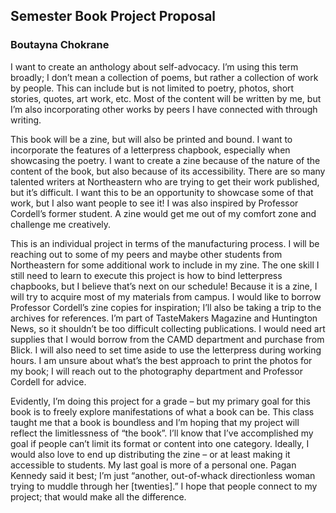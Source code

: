 ## Semester Book Project Proposal 
### Boutayna Chokrane 
I want to create an anthology about self-advocacy. I’m using this term broadly; I don’t mean a collection of poems, but rather a collection of work by people. This can include but is not limited to poetry, photos, short stories, quotes, art work, etc. Most of the content will be written by me, but I’m also incorporating other works by peers I have connected with through writing. 

This book will be a zine, but will also be printed and bound. I want to incorporate the features of a letterpress chapbook, especially when showcasing the poetry. I want to create a zine because of the nature of the content of the book, but also because of its accessibility. There are so many talented writers at Northeastern who are trying to get their work published, but it’s difficult. I want this to be an opportunity to showcase some of that work, but I also want people to see it! I was also inspired by Professor Cordell’s former student. A zine would get me out of my comfort zone and challenge me creatively. 

This is an individual project in terms of the manufacturing process. I will be reaching out to some of my peers and maybe other students from Northeastern for some additional work to include in my zine. The one skill I still need to learn to execute this project is how to bind letterpress chapbooks, but I believe that’s next on our schedule! 
Because it is a zine, I will try to acquire most of my materials from campus. I would like to borrow Professor Cordell’s zine copies for inspiration; I’ll also be taking a trip to the archives for references.  I’m part of TasteMakers Magazine and Huntington News, so it shouldn’t be too difficult collecting publications. I would need art supplies that I would borrow from the CAMD department and purchase from Blick. I will also need to set time aside to use the letterpress during working hours. I am unsure about what’s the best approach to print the photos for my book; I will reach out to the photography department and Professor Cordell for advice.  

Evidently, I’m doing this project for a grade – but my primary goal for this book is to freely explore manifestations of what a book can be. This class taught me that a book is boundless and I’m hoping that my project will reflect the limitlessness of “the book”. I’ll know that I’ve accomplished my goal if people can’t limit its format or content into one category. Ideally, I would also love to end up distributing the zine – or at least making it accessible to students. My last goal is more of a personal one. Pagan Kennedy said it best; I’m just “another, out-of-whack directionless woman trying to muddle through her [twenties].” I hope that people connect to my project; that would make all the difference. 
